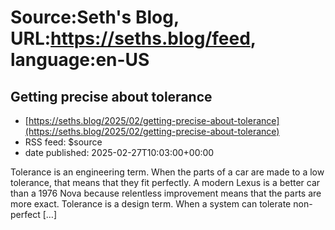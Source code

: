 # Source:Seth's Blog, URL:https://seths.blog/feed, language:en-US

## Getting precise about tolerance
 - [https://seths.blog/2025/02/getting-precise-about-tolerance](https://seths.blog/2025/02/getting-precise-about-tolerance)
 - RSS feed: $source
 - date published: 2025-02-27T10:03:00+00:00

Tolerance is an engineering term. When the parts of a car are made to a low tolerance, that means that they fit perfectly. A modern Lexus is a better car than a 1976 Nova because relentless improvement means that the parts are more exact. Tolerance is a design term. When a system can tolerate non-perfect [&#8230;]

